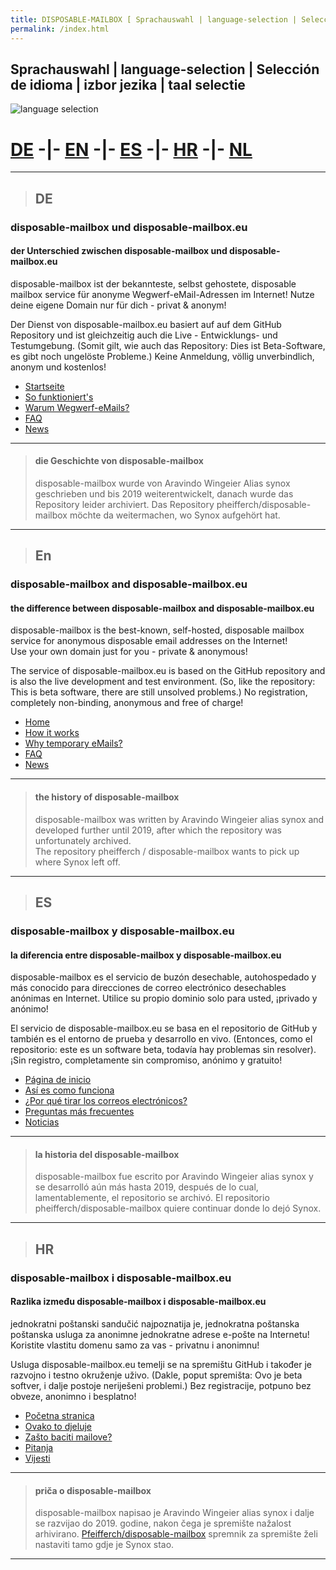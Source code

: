 ```yaml
---
title: DISPOSABLE-MAILBOX [ Sprachauswahl | language-selection | Selección de idioma | izbor jezika | taal selectie ]
permalink: /index.html
---
```


## Sprachauswahl | language-selection | Selección de idioma | izbor jezika | taal selectie 

![language selection](https://www.disposable-mailbox.eu/locale/Language-Icons/icon128px-exported-black.jpg)

# [DE](https://gh.disposable-mailbox.eu/de/index.html)  -|- [EN](https://gh.disposable-mailbox.eu/en/index.html)  -|- [ES](https://gh.disposable-mailbox.eu/es/index.html) -|- [HR](https://gh.disposable-mailbox.eu/hr/index.html)  -|- [NL](https://gh.disposable-mailbox.eu/nl/index.html)

---

> ## DE

### disposable-mailbox und disposable-mailbox.eu

#### der Unterschied zwischen disposable-mailbox und disposable-mailbox.eu
disposable-mailbox ist der bekannteste, selbst gehostete, disposable mailbox service für anonyme Wegwerf-eMail-Adressen im Internet!
Nutze deine eigene Domain nur für dich - privat & anonym!

Der Dienst von disposable-mailbox.eu basiert auf auf dem GitHub Repository und ist gleichzeitig auch die Live - Entwicklungs- und Testumgebung.
(Somit gilt, wie auch das Repository: Dies ist Beta-Software, es gibt noch ungelöste Probleme.)
Keine Anmeldung, völlig unverbindlich, anonym und kostenlos!

- [Startseite](https://gh.disposable-mailbox.eu/de/)
- [So funktioniert's](https://gh.disposable-mailbox.eu/de/about.html)
- [Warum Wegwerf-eMails?](https://gh.disposable-mailbox.eu/de/why.html)
- [FAQ](https://gh.disposable-mailbox.eu/de/FAQ.html) 
- [News](https://gh.disposable-mailbox.eu/de/news.html) 

---

> #### die Geschichte von disposable-mailbox
> disposable-mailbox wurde von Aravindo Wingeier Alias synox geschrieben und bis 2019 weiterentwickelt, danach wurde das Repository leider archiviert.
> Das Repository pheifferch/disposable-mailbox möchte da weitermachen, wo Synox aufgehört hat.

---

> ## En

### disposable-mailbox and disposable-mailbox.eu

#### the difference between disposable-mailbox and disposable-mailbox.eu
disposable-mailbox is the best-known, self-hosted, disposable mailbox service for anonymous disposable email addresses on the Internet!  
Use your own domain just for you - private & anonymous!

The service of disposable-mailbox.eu is based on the GitHub repository and is also the live development and test environment.
(So, like the repository: This is beta software, there are still unsolved problems.) 
No registration, completely non-binding, anonymous and free of charge!


- [Home](https://gh.disposable-mailbox.eu/en/)
- [How it works](https://gh.disposable-mailbox.eu/en/about.html)
- [Why temporary eMails?](https://gh.disposable-mailbox.eu/en/why.html)
- [FAQ](https://gh.disposable-mailbox.eu/en/FAQ.html) 
- [News](https://gh.disposable-mailbox.eu/en/news.html) 

---

> #### the history of disposable-mailbox
> disposable-mailbox was written by Aravindo Wingeier alias synox and developed further until 2019, after which the repository was unfortunately archived.  
> The repository pheifferch / disposable-mailbox wants to pick up where Synox left off.

---

> ## ES

### disposable-mailbox y disposable-mailbox.eu

#### la diferencia entre disposable-mailbox y disposable-mailbox.eu
disposable-mailbox es el servicio de buzón desechable, autohospedado y más conocido para direcciones de correo electrónico desechables anónimas en Internet.
 Utilice su propio dominio solo para usted, ¡privado y anónimo!

 El servicio de disposable-mailbox.eu se basa en el repositorio de GitHub y también es el entorno de prueba y desarrollo en vivo.
 (Entonces, como el repositorio: este es un software beta, todavía hay problemas sin resolver).
 ¡Sin registro, completamente sin compromiso, anónimo y gratuito!

- [Página de inicio](https://gh.disposable-mailbox.eu/es/) 
- [Así es como funciona](https://gh.disposable-mailbox.eu/es/about.html) 
- [¿Por qué tirar los correos electrónicos?](https://gh.disposable-mailbox.eu/es/why.html) 
- [Preguntas más frecuentes](https://gh.disposable-mailbox.eu/es/FAQ.html) 
- [Noticias](https://gh.disposable-mailbox.eu/es/news.html) 


---

> #### la historia del disposable-mailbox
> disposable-mailbox fue escrito por Aravindo Wingeier alias synox y se desarrolló aún más hasta 2019, después de lo cual, lamentablemente, el repositorio se archivó.
> El repositorio pheifferch/disposable-mailbox quiere continuar donde lo dejó Synox.

---

> ## HR

### disposable-mailbox i disposable-mailbox.eu

#### Razlika između disposable-mailbox i disposable-mailbox.eu
jednokratni poštanski sandučić najpoznatija je, jednokratna poštanska poštanska usluga za anonimne jednokratne adrese e-pošte na Internetu!
 Koristite vlastitu domenu samo za vas - privatnu i anonimnu!

 Usluga disposable-mailbox.eu temelji se na spremištu GitHub i također je razvojno i testno okruženje uživo.
 (Dakle, poput spremišta: Ovo je beta softver, i dalje postoje neriješeni problemi.)
 Bez registracije, potpuno bez obveze, anonimno i besplatno!

- [Početna stranica](https://gh.disposable-mailbox.eu/hr/)
- [Ovako to djeluje](https://gh.disposable-mailbox.eu/hr/about.html)
- [Zašto baciti mailove?](https://gh.disposable-mailbox.eu/hr/why.html)
- [Pitanja](https://gh.disposable-mailbox.eu/hr/FAQ.html) 
- [Vijesti](https://gh.disposable-mailbox.eu/hr/news.html) 

---

> #### priča o disposable-mailbox
> disposable-mailbox napisao je Aravindo Wingeier alias synox i dalje se razvijao do 2019. godine, nakon čega je spremište nažalost arhivirano.
> [Pfeifferch/disposable-mailbox](https://github.com/pfeifferch/disposable-mailbox) spremnik za spremište želi nastaviti tamo gdje je Synox stao.

---

